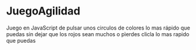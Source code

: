# JuegoAgilidad
Juego en JavaScript de pulsar unos circulos de colores lo mas rápido que puedas
sin dejar que los rojos sean muchos o pìerdes clicla lo mas rapido que puedas
